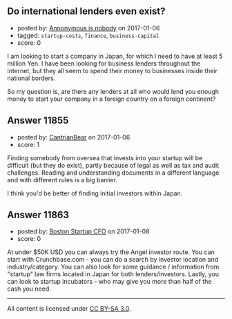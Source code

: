 ## Do international lenders even exist?

- posted by: [Annonymous is nobody](https://stackexchange.com/users/1955864/annonymous-is-nobody) on 2017-01-06
- tagged: `startup-costs`, `finance`, `business-capital`
- score: 0

I am looking to start a company in Japan, for which I need to have at least 5 million Yen.
I have been looking for business lenders throughout the internet, but they all seem to spend their money to businesses inside their national borders.

So my question is, are there any lenders at all who would lend you enough money to start your company in a foreign country on a foreign continent?


## Answer 11855

- posted by: [CantrianBear](https://stackexchange.com/users/3131350/cantrianbear) on 2017-01-06
- score: 1

Finding somebody from oversea that invests into your startup will be difficult (but they do exist), partly because of legal as well as tax and audit challenges. Reading and understanding documents in a different language and with different rules is a big barrier.

I think you'd be better of finding initial investors within Japan. 


## Answer 11863

- posted by: [Boston Startup CFO](https://stackexchange.com/users/9992633/boston-startup-cfo) on 2017-01-08
- score: 0

At under $50K USD you can always try the Angel investor route. You can start with Crunchbase.com - you can do a search by investor location and industry/category.  You can also look for some guidance / information from "startup" law firms located in Japan for both lenders/investors.  Lastly, you can look to startup incubators - who may give you more than half of the cash you need.



---

All content is licensed under [CC BY-SA 3.0](https://creativecommons.org/licenses/by-sa/3.0/).
